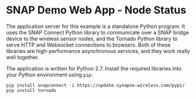 # SNAP Demo Web App - Node Status

The application server for this example is a standalone Python program.
It uses the SNAP Connect Python library to communicate over a SNAP bridge
device to the wireless sensor nodes, and the Tornado Python library to
serve HTTP and Websocket connections to browsers. Both of these libraries
are high-performance asynchronous services, and they work really well
together.

The application is written for Python 2.7. Install the required libraries
into your Python environment using `pip`:

    pip install snapconnect -i https://update.synapse-wireless.com/pypi/
    pip install tornado
